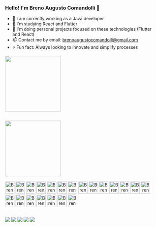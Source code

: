### Hello! I'm Breno Augusto Comandolli 👋

- 🔭 I am currently working as a Java developer 
- 🌱 I'm studying React and Flutter
- 👯 I'm doing personal projects focused on these technologies (Flutter and React)
- 📫 Contact me by email: brenoaugustocomandolli@gmail.com
- ⚡ Fun fact: Always looking to innovate and simplify processes

<div>
    <a href="https://github.com/BrenoAugustoComandolli">
    <img height="180em" src="https://github-readme-stats.vercel.app/api?username=BrenoAugustoComandolli&show_icons=true&theme=dracula&include_all_commits=true&count_private=true&title_color=2288dd&icon_color=2288dd&border_color=2288dd&locale=en">
<div>
     
 ##
    
<div>
    <img height="180em" src="https://github-readme-stats.vercel.app/api/top-langs/?username=BrenoAugustoComandolli&layout=compact&langs_count=10&theme=dracula&title_color=2288dd&border_color=2288dd&locale=en">
</div>
    
<div style="display: inline-block"><br>
   <img style="text-align: center" alt="Breno-Js" height="40" width="30" src="https://icongr.am/devicon/javascript-original.svg?size=82&color=2288dd">
   <img style="text-align: center" alt="Breno-Node" height="40" width="30" src="https://icongr.am/devicon/nodejs-original.svg?size=82&color=2288dd">
   <img style="text-align: center" alt="Breno-React" height="40" width="30" src="https://icongr.am/devicon/react-original.svg?size=82&color=2288dd">
   <img style="text-align: center" alt="Breno-Jquery" height="40" width="30" src="https://icongr.am/devicon/jquery-original.svg?size=82&color=2288dd">
   <img style="text-align: center" alt="Breno-html" height="40" width="30" src="https://icongr.am/devicon/html5-original.svg?size=82&color=2288dd">
   <img style="text-align: center" alt="Breno-css" height="40" width="30" src="https://icongr.am/devicon/css3-original.svg?size=82&color=2288dd">
   <img style="text-align: center" alt="Breno-bootstrap" height="40" width="30" src="https://icongr.am/devicon/bootstrap-plain.svg?size=82&color=2288dd">
   <img style="text-align: center" alt="Breno-csharp" height="40" width="30" src="https://icongr.am/devicon/csharp-original.svg?size=82&color=2288dd">
   <img style="text-align: center" alt="Breno-Java" height="40" width="30" src="https://icongr.am/devicon/java-original.svg?size=82&color=2288dd">
   <img style="text-align: center" alt="Breno-mongo" height="40" width="30" src="https://icongr.am/devicon/mongodb-original.svg?size=82&color=2288dd">
   <img style="text-align: center" alt="Breno-my-sql" height="40" width="30" src="https://icongr.am/devicon/mysql-original.svg?size=82&color=2288dd">
   <img style="text-align: center" alt="Breno-postgres" height="40" width="30" src="https://icongr.am/devicon/postgresql-original.svg?size=82&color=2288dd">
   <img style="text-align: center" alt="Breno-redis" height="40" width="30" src="https://icongr.am/devicon/redis-original.svg?size=82&color=2288dd">
   <img style="text-align: center" alt="Breno-trello" height="40" width="30" src="https://icongr.am/devicon/trello-plain.svg?size=82&color=2288dd">
   <img style="text-align: center" alt="Breno-git" height="40" width="30" src="https://icongr.am/devicon/git-original.svg?size=82&color=2288dd">
   <img style="text-align: center" alt="Breno-gitlab" height="40" width="30" src="https://icongr.am/devicon/gitlab-original.svg?size=82&color=2288dd">
   <img style="text-align: center" alt="Breno-spring" height="40" width="30" src="https://cdn.jsdelivr.net/gh/devicons/devicon/icons/spring/spring-original.svg">
   <img style="text-align: center" alt="Breno-oracle" height="40" width="30" src="https://cdn.jsdelivr.net/gh/devicons/devicon/icons/oracle/oracle-original.svg">
   <img style="text-align: center" alt="Breno-flutter" height="40" width="30" src="https://cdn.jsdelivr.net/gh/devicons/devicon/icons/flutter/flutter-original.svg">
   <img style="text-align: center" alt="Breno-dart" height="40" width="30" src="https://cdn.jsdelivr.net/gh/devicons/devicon/icons/dart/dart-original.svg">
   <img style="text-align: center" alt="Breno-docker" height="40" width="30" src="https://cdn.jsdelivr.net/gh/devicons/devicon/icons/docker/docker-original.svg">
  </div>
  
  ##
  
  <div>
    <a href="https://www.linkedin.com/in/breno-augusto-comandolli-0217b5196/" target="_blank"><img src="https://img.shields.io/badge/LinkedIn-0077B5?style=for-the-badge&logo=linkedin&logoColor=white" target="_blank"></a>
    <a href="mailto:brenoaugustocomandolli@gmail.com" target="__blank"><img src="https://img.shields.io/badge/Gmail-D14836?style=for-the-badge&logo=gmail&logoColor=white" target="_blank"></a>
    <a href="https://www.instagram.com/comandolli_9/" target="_blank"><img src="https://img.shields.io/badge/Instagram-E4405F?style=for-the-badge&logo=instagram&logoColor=white" target="_blank"></a>
    <a href="https://twitter.com/Comandolli_9" target="_blank"><img src="https://img.shields.io/badge/Twitter-1DA1F2?style=for-the-badge&logo=twitter&logoColor=white" target="_blank"></a>
    <a href="https://t.me/BrenoAugustoComandolli" target="_blank"><img src="https://img.shields.io/badge/Telegram-2CA5E0?style=for-the-badge&logo=telegram&logoColor=white" target="_blank"></a>
</div>
